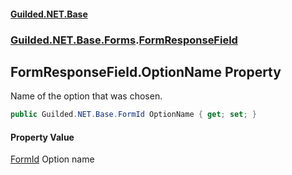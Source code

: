 #### [Guilded.NET.Base](Guilded_NET_Base.md 'Guilded.NET.Base')
### [Guilded.NET.Base.Forms](Guilded_NET_Base.md#Guilded_NET_Base_Forms 'Guilded.NET.Base.Forms').[FormResponseField](FormResponseField.md 'Guilded.NET.Base.Forms.FormResponseField')
## FormResponseField.OptionName Property
Name of the option that was chosen.  
```csharp
public Guilded.NET.Base.FormId OptionName { get; set; }
```
#### Property Value
[FormId](FormId.md 'Guilded.NET.Base.FormId')
Option name
